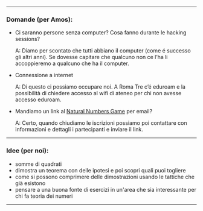 
---

### Domande (per Amos):
* Ci saranno persone senza computer?  Cosa fanno durante le hacking sessions?
  <p>A: Diamo per scontato che tutti abbiano il computer (come é successo gli altri anni).
  Se dovesse capitare che qualcuno non ce l’ha li accoppieremo a qualcuno che ha il computer.</p>
* Connessione a internet
  <p>A: Di questo ci possiamo occupare noi. A Roma Tre c’é eduroam e la possibilità di chiedere accesso al wifi di
  ateneo per chi non avesse accesso eduroam.</p>
* Mandiamo un link al [Natural Numbers Game](https://www.ma.imperial.ac.uk/~buzzard/xena/natural_number_game/)
  per email?
  <p>A: Certo, quando chiudiamo le iscrizioni possiamo poi contattare con informazioni e dettagli i partecipanti e
  inviare il link.</p>

---

### Idee (per noi):
* somme di quadrati
* dimostra un teorema con delle ipotesi e poi scopri quali puoi togliere
* come si possono comprimere delle dimostrazioni usando le tattiche che già esistono
* pensare a una buona fonte di esercizi in un'area che sia interessante per chi fa teoria dei numeri

---
